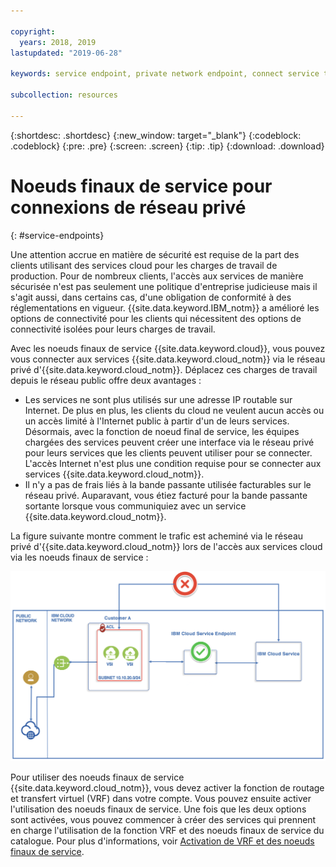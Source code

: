 ```yaml
---

copyright:
  years: 2018, 2019
lastupdated: "2019-06-28"

keywords: service endpoint, private network endpoint, connect service to private network

subcollection: resources

---
```


{:shortdesc: .shortdesc}
{:new_window: target="_blank"}
{:codeblock: .codeblock}
{:pre: .pre}
{:screen: .screen}
{:tip: .tip}
{:download: .download}

# Noeuds finaux de service pour connexions de réseau privé
{: #service-endpoints}

Une attention accrue en matière de sécurité est requise de la part des clients utilisant des services cloud pour les charges de travail de production. Pour de nombreux clients, l'accès aux services de manière sécurisée n'est pas seulement une politique d'entreprise judicieuse mais il s'agit aussi, dans certains cas, d'une obligation de conformité à des réglementations en vigueur. {{site.data.keyword.IBM_notm}} a amélioré les options de connectivité pour les clients qui nécessitent des options de connectivité isolées pour leurs charges de travail. 

Avec les noeuds finaux de service {{site.data.keyword.cloud}}, vous pouvez vous connecter aux services {{site.data.keyword.cloud_notm}} via le réseau privé d'{{site.data.keyword.cloud_notm}}. Déplacez ces charges de travail depuis le réseau public offre deux avantages :

* Les services ne sont plus utilisés sur une adresse IP routable sur Internet. De plus en plus, les clients du cloud ne veulent aucun accès ou un accès limité à l'Internet public à partir d'un de leurs services. Désormais, avec la fonction de noeud final de service, les équipes chargées des services peuvent créer une interface via le réseau privé pour leurs services que les clients peuvent utiliser pour se connecter. L'accès Internet n'est plus une condition requise pour se connecter aux services {{site.data.keyword.cloud_notm}}.
* Il n'y a pas de frais liés à la bande passante utilisée facturables sur le réseau privé. Auparavant, vous étiez facturé pour la bande passante sortante lorsque vous communiquiez avec un service {{site.data.keyword.cloud_notm}}. 

La figure suivante montre comment le trafic est acheminé via le réseau privé d'{{site.data.keyword.cloud_notm}} lors de l'accès aux services cloud via les noeuds finaux de service :

![Noeud final de service IBM Cloud](images/CSE.png "Trafic acheminé via un noeud final de service")

Pour utiliser des noeuds finaux de service {{site.data.keyword.cloud_notm}}, vous devez activer la fonction de routage et transfert virtuel (VRF) dans votre compte. Vous pouvez ensuite activer l'utilisation des noeuds finaux de service. Une fois que les deux options sont activées, vous pouvez commencer à créer des services qui prennent en charge l'utilisation de la fonction VRF et des noeuds finaux de service du catalogue. Pour plus d'informations, voir [Activation de VRF et des noeuds finaux de service](/docs/account?topic=account-vrf-service-endpoint).
